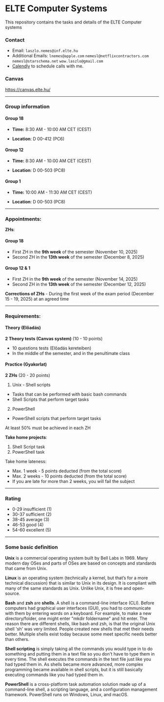 # ELTE Computer Systems
This repository contains the tasks and details of the ELTE Computer systems

### Contact
- Email: `laszlo.nemes@inf.elte.hu`
- Additional Emails: `lnemes@apple.com` `nemesl@netflixcontractors.com` `nemesl@starschema.net` `wow.laszlo@gmail.com`
- [Calendly](https://calendly.com/laszlo-nemes-elte) to schedule calls with me.

### Canvas
https://canvas.elte.hu/

---

### Group information

 #### Group 18
   - **Time:** 8:30 AM - 10:00 AM CET (CEST)
   
   - **Location**: D 00-412 (PC6)

 #### Group 12
   - **Time:** 8:30 AM - 10:00 AM CET (CEST)
   
   - **Location**: D 00-503 (PC8)
   
 #### Group 1
   - **Time:** 10:00 AM - 11:30 AM CET (CEST)
   
   - **Location**: D 00-503 (PC8)

---

### Appointments:
**ZHs**:

 #### Group 18
 - First ZH in the **9th week** of the semester (November 10, 2025)
 - Second ZH in the **13th week** of the semester (December 8, 2025)

  #### Group 12 & 1
  - First ZH in the **9th week** of the semester (November 14, 2025)
  - Second ZH in the **13th week** of the semester (December 12, 2025)

**Corrections of ZHs** - During the first week of the exam period (December 15 - 19, 2025) at an agreed time

---

### Requirements: 

 #### Theory (Előadás)
   **2 Theory tests (Canvas system)** (10 - 10 points)
   - 10 questions tests (Előadás kereteiben)
   - In the middle of the semester, and in the penultimate class

  #### Practice (Gyakorlat)
  
  **2 ZHs** (20 - 20 points)
  1. Unix - Shell scripts
  - Tasks that can be performed with basic bash commands
  - Shell Scripts that perform target tasks
  
  2. PowerShell
  - PowerShell scripts that perform target tasks

At least 50% must be achieved in each ZH
  
  **Take home projects**:
  1. Shell Script task
  2. PowerShell task

Take home lateness:

- Max. 1 week - 5 points deducted (from the total score)
- Max. 2 weeks - 10 points deducted (from the total score)
- If you are late for more than 2 weeks, you will fail the subject

---

### Rating

- 0-29 insufficient (1)
- 30-37 sufficient (2)
- 38-45 average (3)
- 46-53 good (4)
- 54-60 excellent (5)

---

### Some basic definition

**Unix** is a commercial operating system built by Bell Labs in 1969. Many modern day OSes and parts of OSes are based on concepts and standards that came from Unix.

**Linux** is an operating system (technically a kernel, but that’s for a more technical discussion) that is similar to Unix in its design. It is compliant with many of the same standards as Unix. Unlike Unix, it is free and open-source.

**Bash** and **zsh** are **shells**. A shell is a command-line interface (CLI). Before computers had graphical user interfaces (GUI), you had to communicate with them by entering words on a keyboard. For example, to make a new directory/folder, one might enter "mkdir foldername" and hit enter. The reason there are different shells, like bash and zsh, is that the original Unix shell 'sh' was very limited. People created new shells that met their needs better. Multiple shells exist today because some meet specific needs better than others.

**Shell scripting** is simply taking all the commands you would type in to do something and putting them in a text file so you don't have to type them in every time. The shell executes the commands in the text file just like you had typed them in. As shells became more advanced, more complex programming became available in shell scripts, but it is still basically executing commands like you had typed them in.

**PowerShell** is a cross-platform task automation solution made up of a command-line shell, a scripting language, and a configuration management framework. PowerShell runs on Windows, Linux, and macOS.
